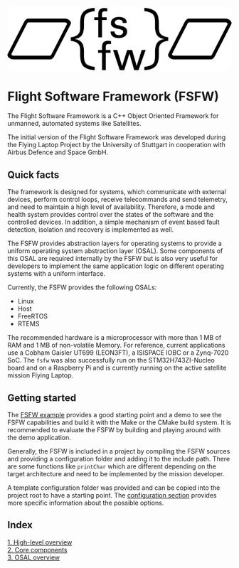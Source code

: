 ![FSFW Logo](logo/FSFW_Logo_V3_bw.png)

# Flight Software Framework (FSFW)

The Flight Software Framework is a C++ Object Oriented Framework for unmanned,
automated systems like Satellites. 

The initial version of the Flight Software Framework was developed during
the Flying Laptop Project by the University of Stuttgart in cooperation
with Airbus Defence and Space GmbH.

## Quick facts

The framework is designed for systems, which communicate with external devices, perform control loops, receive telecommands and send telemetry, and need to maintain a high level of availability. Therefore, a mode and health system provides control over the states of the software and the controlled devices. In addition, a simple mechanism of event based fault detection, isolation and recovery is implemented as well. 

The FSFW provides abstraction layers for operating systems to provide a uniform operating system abstraction layer (OSAL). Some components of this OSAL are required internally by the FSFW but is also very useful for developers to implement the same application logic on different operating systems with a uniform interface.

Currently, the FSFW provides the following OSALs:

- Linux
- Host 
- FreeRTOS
- RTEMS

The recommended hardware is a microprocessor with more than 1 MB of RAM and 1 MB of non-volatile Memory. For reference, current applications use a Cobham Gaisler UT699 (LEON3FT), a ISISPACE IOBC or a Zynq-7020 SoC. The `fsfw` was also successfully run on the STM32H743ZI-Nucleo board and on a Raspberry Pi and is currently running on the active satellite mission Flying Laptop.

## Getting started

The [FSFW example](https://egit.irs.uni-stuttgart.de/fsfw/fsfw_example) provides a good starting point and a demo to see the FSFW capabilities and build it with the Make or the CMake build system. It is recommended to evaluate the FSFW by building and playing around with the demo application.

Generally, the FSFW is included in a project by compiling the FSFW sources and providing
a configuration folder and adding it to the include path. There are some functions like `printChar` which are different depending on the target architecture and need to be implemented by the mission developer.

A template configuration folder was provided and can be copied into the project root to have
a starting point. The [configuration section](doc/README-config.md#top) provides more specific information about the possible options.

## Index

[1. High-level overview](doc/README-highlevel.md#top) <br>
[2. Core components](doc/README-core.md#top) <br>
[3. OSAL overview](doc/README-osal.md#top) <br>


